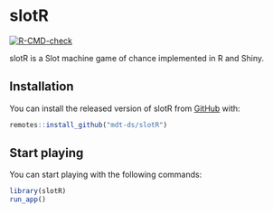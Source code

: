 
# slotR

<!-- badges: start -->
[![R-CMD-check](https://github.com/mdt-ds/slotR/workflows/R-CMD-check/badge.svg)](https://github.com/mdt-ds/slotR/actions)
<!-- badges: end -->

slotR is a Slot machine game of chance implemented in R and Shiny.

## Installation

You can install the released version of slotR from [GitHub](https://github.com/) with:

``` r
remotes::install_github("mdt-ds/slotR")
```

## Start playing

You can start playing with the following commands:

``` r
library(slotR)
run_app()
```

